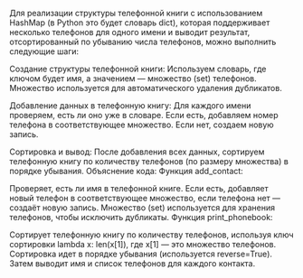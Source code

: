 Для реализации структуры телефонной книги с использованием HashMap (в Python это будет словарь dict), которая поддерживает несколько телефонов для одного имени и выводит результат, отсортированный по убыванию числа телефонов, можно выполнить следующие шаги:

Создание структуры телефонной книги: Используем словарь, где ключом будет имя, а значением — множество (set) телефонов. Множество используется для автоматического удаления дубликатов.

Добавление данных в телефонную книгу: Для каждого имени проверяем, есть ли оно уже в словаре. Если есть, добавляем номер телефона в соответствующее множество. Если нет, создаем новую запись.

Сортировка и вывод: После добавления всех данных, сортируем телефонную книгу по количеству телефонов (по размеру множества) в порядке убывания.
Объяснение кода:
Функция add_contact:

Проверяет, есть ли имя в телефонной книге. Если есть, добавляет новый телефон в соответствующее множество, если телефона нет — создаёт новую запись.
Множество (set) используется для хранения телефонов, чтобы исключить дубликаты.
Функция print_phonebook:

Сортирует телефонную книгу по количеству телефонов, используя ключ сортировки lambda x: len(x[1]), где x[1] — это множество телефонов. Сортировка идет в порядке убывания (используется reverse=True).
Затем выводит имя и список телефонов для каждого контакта.

